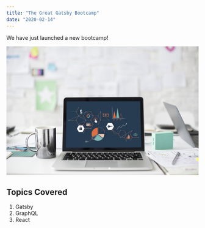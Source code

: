 ```yaml
---
title: "The Great Gatsby Bootcamp"
date: "2020-02-14"
---
```


We have just launched a new bootcamp!

![laptop](laptop-3190194.jpg)

## Topics Covered

1. Gatsby
2. GraphQL
3. React
